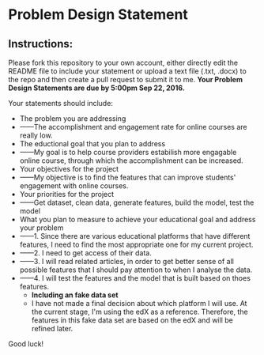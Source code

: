 # Problem Design Statement

## Instructions:

Please fork this repository to your own account, either directly edit the README file to include your statement or upload a text file (.txt, .docx) to the repo and then create a pull request to submit it to me. **Your Problem Design Statements are due by 5:00pm Sep 22, 2016.**

Your statements should include:

* The problem you are addressing
* ——The accomplishment and engagement rate for online courses are really low.
* The eductional goal that you plan to address
* ——My goal is to help course providers estabilish more engagable online course, through which the accomplishment can be increased. 
* Your objectives for the project
* ——My objective is to find the features that can improve students' engagement with online courses.
* Your priorities for the project
* ——Get dataset, clean data, generate features, build the model, test the model
* What you plan to measure to achieve your educational goal and address your problem
* ——1. Since there are various educational platforms that have different features, I need to find the most appropriate one for my current project.
* ——2. I need to get access of their data.
* ——3. I will read related articles, in order to get better sense of all possible features that I should pay attention to when I analyse the data.
* ——4. I will test the features and the model that is built based on thoes features.
    * **Including an fake data set**
    * I have not made a final decision about which platform I will use. At the current stage, I'm using the edX as a reference. Therefore, the features in this fake data set are based on the edX and will be refined later.

Good luck!
